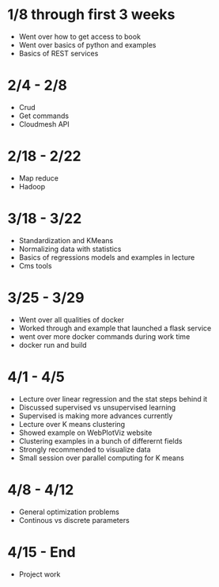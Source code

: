 # 1/8 through first 3 weeks
* Went over how to get access to book
* Went over basics of python and examples
* Basics of REST services

# 2/4 - 2/8 
* Crud
* Get commands
* Cloudmesh API

# 2/18 - 2/22
* Map reduce
* Hadoop

# 3/18 - 3/22
* Standardization and KMeans
* Normalizing data with statistics
* Basics of regressions models and examples in lecture 
* Cms tools 

# 3/25 - 3/29
* Went over all qualities of docker
* Worked through and example that launched a flask service
* went over more docker commands during work time
* docker run and build

# 4/1 - 4/5
* Lecture over linear regression and the stat steps behind it
* Discussed supervised vs unsupervised learning
* Supervised is making more advances currently
* Lecture over K means clustering
* Showed example on WebPlotViz website
* Clustering examples in a bunch of differernt fields 
* Strongly recommended to visualize data
* Small session over parallel computing for K means 

# 4/8 - 4/12
* General optimization problems 
* Continous vs discrete parameters 

# 4/15 - End 
* Project work 

